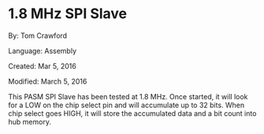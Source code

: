 # 1.8 MHz SPI Slave

By: Tom Crawford

Language: Assembly

Created: Mar 5, 2016

Modified: March 5, 2016

This PASM SPI Slave has been tested at 1.8 MHz.  Once started, it will look for a LOW on the chip select pin and will accumulate up to 32 bits.  When chip select goes HIGH, it will store the accumulated data and a bit count into hub memory.
